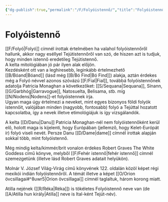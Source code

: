 ```yaml
---
{"dg-publish":true,"permalink":"/F/Folyóistennő/","title":"Folyóistennő","created":"2023-11-13T06:15","updated":"2024-10-25T18:51"}
---
```



# Folyóistennő

[[F/Folyó\|Folyó]] címnél írottak értelmében ha valahol folyóistennőről hallunk, akkor nagy eséllyel Tejútistennőről van szó, de hiszen azt is tudjuk, hogy minden istennő eredetileg Tejútistennő.  
A kelta mitológiában jó pár ilyen alak előjön.  
Kezdésként ott van a leghíresebb, leginkább értelmezhető [[B/Bóand\|Bóand]] (lásd még [[B/Bó Find\|Bó Find]]) alakja, aztán érdekes még a Folyó névvel azonos szóvázú [[F/Fial\|Fial]], továbbá folyóistennőnek adatolja Patricia Monaghan a következőket: [[S/Sequana\|Sequana]], Sínann, [[G/Garbhóg\|Garravogue]], Natosuelta, Belisama, stb. míg [[N/Nodens\|Nodens]]-et folyóistennek írja.  
Ugyan maga úgy értelmezi a neveket, mint egyes bizonyos földi folyók istennőit, valójában minden (nagyobb, fontosabb) folyó a Tejúttal hozatott kapcsolatba, így a nevek illetve etimológiájuk is így vizsgálandók.  

A kelta [[D/Danu\|Danu]] Patricia Monaghan-nél nem folyóistennőként kerül elő, holott maga is kijelenti, hogy Európában (jellemző, hogy Kelet-Európát ír) folyó viseli nevét. Persze Danu [[D/Dame\|dame]] címnél írottak alapján sokkal több, mint folyóistennő.  

Még mindig kelta/kimmér/brit vonalon érdekes Robert Graves The White Goddess című könyve, melyből [[F/Fehér istennő\|fehér istennő]] címnél szemezgetünk (illetve lásd Robert Graves adatait helyükön).  

Molnár V. József Világ-Virág című könyvének 122. oldalán közöl képet régi mexikói indián folyóistennőről. A témát illetve a képet [[O/Orion övcsillagai#^8uwr5\|Orion övcsillagai]] címnél taglaltuk, három korong miatt.  

Atilla nejének ([[R/Réka\|Réka]]) is tökéletes Folyóistennő neve van (de [[A/Atilla hun király\|Atilla]] neve is Ital-ként Tejút-név).  